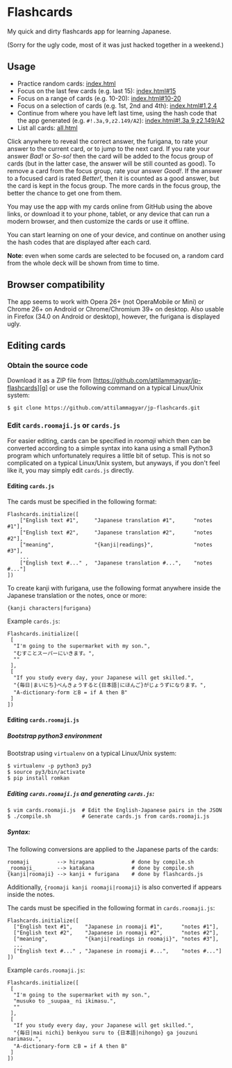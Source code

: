 Flashcards
==========

My quick and dirty flashcards app for learning Japanese.

(Sorry for the ugly code, most of it was just hacked together in a weekend.)

Usage
-----

 * Practice random cards: [index.html][a]
 * Focus on the last few cards (e.g. last 15): [index.html#15][f]
 * Focus on a range of cards (e.g. 10-20): [index.html#10-20][r]
 * Focus on a selection of cards (e.g. 1st, 2nd and 4th): [index.html#1,2,4][s]
 * Continue from where you have left last time, using the hash code that the
   app generated (e.g. `#!.3a,9,z2.149/A2`): [index.html#!.3a,9,z2.149/A2][h]
 * List all cards: [all.html][l]

  [a]: http://attilammagyar.github.io/jp-flashcards/index.html
  [f]: http://attilammagyar.github.io/jp-flashcards/index.html#15
  [r]: http://attilammagyar.github.io/jp-flashcards/index.html#10-20
  [s]: http://attilammagyar.github.io/jp-flashcards/index.html#1,2,4
  [h]: http://attilammagyar.github.io/jp-flashcards/index.html#!.3a,9,z2.149/A2
  [l]: http://attilammagyar.github.io/jp-flashcards/all.html

Click anywhere to reveal the correct answer, the furigana, to rate your answer
to the current card, or to jump to the next card. If you rate your answer
*Bad!* or *So-so!* then the card will be added to the focus group of cards (but
in the latter case, the answer will be still counted as good). To remove a card
from the focus group, rate your answer *Good!*. If the answer to a focused card
is rated *Better!*, then it is counted as a good answer, but the card is kept
in the focus group. The more cards in the focus group, the better the chance to
get one from them.

You may use the app with my cards online from GitHub using the above links, or
download it to your phone, tablet, or any device that can run a modern browser,
and then customize the cards or use it offline.

You can start learning on one of your device, and continue on another using the
hash codes that are displayed after each card.

**Note**: even when some cards are selected to be focused on, a random card
from the whole deck will be shown from time to time.

Browser compatibility
---------------------

The app seems to work with Opera 26+ (not OperaMobile or Mini) or Chrome 26+ on
Android or Chrome/Chromium 39+ on desktop. Also usable in Firefox (34.0 on
Android or desktop), however, the furigana is displayed ugly.

Editing cards
-------------

### Obtain the source code

Download it as a ZIP file from
[https://github.com/attilammagyar/jp-flashcards][g] or use the following
command on a typical Linux/Unix system:

  [g]: https://github.com/attilammagyar/jp-flashcards

    $ git clone https://github.com/attilammagyar/jp-flashcards.git

### Edit `cards.roomaji.js` or `cards.js`

For easier editing, cards can be specified in *roomaji* which then can be
converted according to a simple syntax into kana using a small Python3 program
which unfortunately requires a little bit of setup. This is not so complicated
on a typical Linux/Unix system, but anyways, if you don't feel like it, you may
simply edit `cards.js` directly.

#### Editing `cards.js`

The cards must be specified in the following format:

    Flashcards.initialize([
        ["English text #1",     "Japanese translation #1",      "notes #1"],
        ["English text #2",     "Japanese translation #2",      "notes #2"],
        ["meaning",             "{kanji|readings}",             "notes #3"],
        ...
        ["English text #..." ,  "Japanese translation #...",    "notes #..."]
    ])

To create kanji with furigana, use the following format anywhere inside the
Japanese translation or the notes, once or more:

    {kanji characters|furigana}

Example `cards.js`:

    Flashcards.initialize([
     [
      "I'm going to the supermarket with my son.",
      "むすことスーパーにいきます。",
      ""
     ],
     [
      "If you study every day, your Japanese will get skilled.",
      "{毎日|まいにち}べんきょうすると{日本語|にほんご}がじょうずになります。",
      "A-dictionary-form とB = if A then B"
     ]
    ])

#### Editing `cards.roomaji.js`

##### Bootstrap python3 environment

Bootstrap using `virtualenv` on a typical Linux/Unix system:

    $ virtualenv -p python3 py3
    $ source py3/bin/activate
    $ pip install romkan

##### Editing `cards.roomaji.js` and generating `cards.js`:

    $ vim cards.roomaji.js  # Edit the English-Japanese pairs in the JSON
    $ ./compile.sh          # Generate cards.js from cards.roomaji.js

##### Syntax:

The following conversions are applied to the Japanese parts of the cards:

    roomaji         --> hiragana            # done by compile.sh
    _roomaji_       --> katakana            # done by compile.sh
    {kanji|roomaji} --> kanji + furigana    # done by flashcards.js

Additionally, `{roomaji kanji roomaji|roomaji}` is also converted if appears
inside the notes.

The cards must be specified in the following format in `cards.roomaji.js`:

    Flashcards.initialize([
      ["English text #1",    "Japanese in roomaji #1",      "notes #1"],
      ["English text #2",    "Japanese in roomaji #2",      "notes #2"],
      ["meaning",            "{kanji|readings in roomaji}", "notes #3"],
      ...
      ["English text #..." , "Japanese in roomaji #...",    "notes #..."]
    ])

Example `cards.roomaji.js`:

    Flashcards.initialize([
     [
      "I'm going to the supermarket with my son.",
      "musuko to _suupaa_ ni ikimasu.",
      ""
     ],
     [
      "If you study every day, your Japanese will get skilled.",
      "{毎日|mai nichi} benkyou suru to {日本語|nihongo} ga jouzuni narimasu.",
      "A-dictionary-form とB = if A then B"
     ]
    ])
